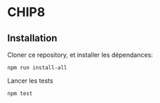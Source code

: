 # CHIP8

## Installation

Cloner ce repository, et installer les dépendances:
```
npm run install-all
```

Lancer les tests
```
npm test
```
